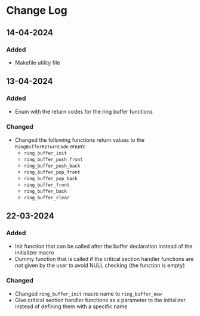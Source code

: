 # Change Log

## 14-04-2024

### Added

- Makefile utility file

## 13-04-2024

### Added

- Enum with the return codes for the ring buffer functions

### Changed

- Changed the following functions return values to the `RingBufferReturnCode` enum:
  - `ring_buffer_init`
  - `ring_buffer_push_front`
  - `ring_buffer_push_back`
  - `ring_buffer_pop_front`
  - `ring_buffer_pop_back`
  - `ring_buffer_front`
  - `ring_buffer_back`
  - `ring_buffer_clear`

## 22-03-2024

### Added

- Init function that can be called after the buffer declaration instead of the initializer macro
- Dummy function that is called if the critical section handler functions are not given by the user
  to avoid NULL checking (the function is empty)

### Changed

- Changed `ring_buffer_init` macro name to `ring_buffer_new`
- Give critical section handler functions as a parameter to the initializer instead
  of defining them with a specific name

